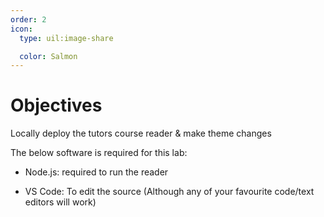 ```yaml
---
order: 2
icon:
  type: uil:image-share

  color: Salmon
---
```


# Objectives

Locally deploy the tutors course reader & make theme changes

The below software is required for this lab:

- Node.js: required to run the reader

- VS Code: To edit the source (Although any of your favourite code/text editors will work)